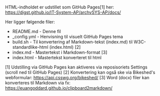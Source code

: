 HTML-indholdet er udstillet som GitHub Pages[1] her: https://digst.github.io/IT-System-AP/archvSYS-AP/docs/

Her ligger følgende filer:
- README.md - Denne fil
- _config.yml - Henvisning til visuelt GitHub Pages tema
- build.sh - Til konvertering af Markdown-tekst (index.md) til W3C-standardlike-html (index.html) [2]
- index.md - Mastertekst i Markdown-format [3]
- index.html - Mastertekst konverteret til html

[1] Udstilling via GitHub Pages kan aktiveres via reposisoriets Settings (scroll ned til GitHub Pages)
[2] Konvertering kan også ske via Bikeshed's webformular: https://api.csswg.org/bikeshed/
[3] Word (docx) filer kan konverteres til Markdown via fx: https://euangoddard.github.io/clipboard2markdown/
